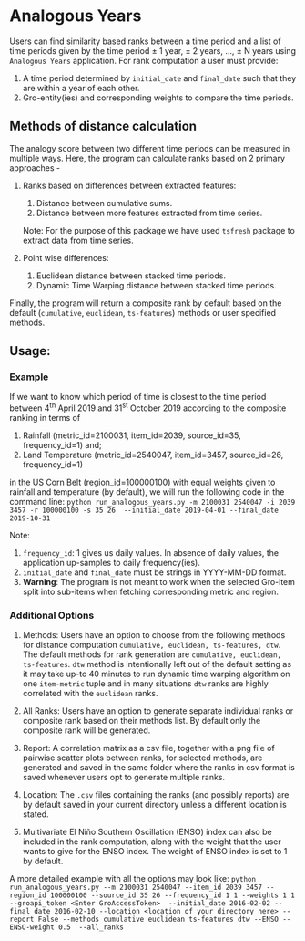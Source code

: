 # Analogous Years
Users can find similarity based ranks between a time period and a list of time periods 
given by the time period ± 1 year, ± 2 years, ..., ± N years using `Analogous Years` application.
For rank computation a user must provide:

1. A time period determined by `initial_date` and `final_date` such that they are within a year of
each other.
2. Gro-entity(ies) and corresponding weights to compare the time periods.


## Methods of distance calculation
The analogy score between two different time periods can be measured in multiple ways. 
Here, the program can calculate ranks based on 2 primary approaches - 
1. Ranks based on differences between extracted features: 
    1. Distance between cumulative sums. 
    2. Distance between more features extracted from time series. 
    
    Note: For the purpose of this package we have used `tsfresh` package to 
    extract data from time series. 
2. Point wise differences: 
    1. Euclidean distance between stacked time periods. 
    2. Dynamic Time Warping distance between stacked time periods.
    
Finally, the program will return a composite rank by default based on the default 
(`cumulative`, `euclidean`, `ts-features`) methods or user specified methods.

## Usage:
### Example
If we want to know which period of time is closest to the time period 
between 4<sup>th</sup> April 2019 and 31<sup>st</sup> October 2019 
according to the composite ranking in terms of 
1. Rainfall (metric_id=2100031, item_id=2039, source_id=35, frequency_id=1) and;
2. Land Temperature (metric_id=2540047, item_id=3457, source_id=26, frequency_id=1) 

in the US Corn Belt (region_id=100000100) with equal weights given to rainfall and temperature
(by default), we will run the following code in the command line: 
`python run_analogous_years.py -m 2100031 2540047 -i 2039 3457 -r 100000100 -s 35 26 
--initial_date 2019-04-01 --final_date 2019-10-31`

Note:
1. `frequency_id`: 1 gives us daily values. In absence of daily values, the application up-samples 
to daily frequency(ies).
2. `initial_date` and `final_date` must be strings in YYYY-MM-DD format.
3. **Warning**: The program is not meant to work when the selected Gro-item split into sub-items 
when fetching corresponding metric and region.

### Additional Options
1. Methods: Users have an option to choose from the following methods for distance computation
`cumulative, euclidean, ts-features, dtw`. The default methods for rank generation are 
`cumulative, euclidean, ts-features`. `dtw` method is intentionally left out of the default setting as
it may take up-to 40 minutes to run dynamic time warping algorithm on one `item-metric` tuple and
in many situations `dtw` ranks are highly correlated with the `euclidean` ranks.

2. All Ranks: Users have an option to generate separate individual ranks or composite rank
based on their methods list. By default only the composite rank will be generated.

3. Report: A correlation matrix as a csv file, together with a png file of pairwise scatter 
plots between ranks, for selected methods, are generated and saved in the same folder where the ranks 
in csv format is saved whenever users opt to generate multiple ranks.

4. Location: The `.csv` files containing the ranks (and possibly reports) are by default saved in your 
current directory unless a different location is stated.

5. Multivariate El Niño Southern Oscillation (ENSO) index can also be included in the 
rank computation, along with the weight that the user wants to give for the ENSO index. 
The weight of ENSO index is set to 1 by default.

A more detailed example with all the options may look like:
`python run_analogous_years.py --m 2100031 2540047 --item_id 2039 3457 --region_id 100000100
 --source_id 35 26 --frequency_id 1 1 --weights 1 1 --groapi_token <Enter GroAccessToken> 
 --initial_date 2016-02-02 --final_date 2016-02-10 --location <location of your directory here>
 --report False --methods cumulative euclidean ts-features dtw --ENSO --ENSO-weight 0.5 
 --all_ranks`